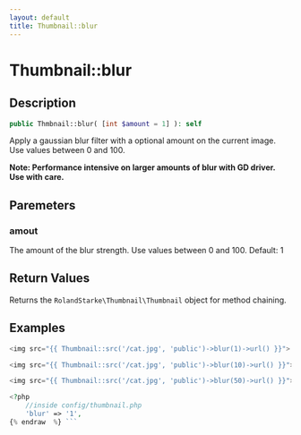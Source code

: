 ```yaml
---
layout: default
title: Thumbnail::blur
---
```


# Thumbnail::blur

## Description

```php
public Thmbnail::blur( [int $amount = 1] ): self
```

Apply a gaussian blur filter with a optional amount on the current image. Use values between 0 and 100.

**Note: Performance intensive on larger amounts of blur with GD driver. Use with care.**

## Paremeters

### amout

The amount of the blur strength. Use values between 0 and 100. Default: 1

## Return Values

Returns the `RolandStarke\Thumbnail\Thumbnail` object for method chaining.

## Examples

```php {% raw  %}
<img src="{{ Thumbnail::src('/cat.jpg', 'public')->blur(1)->url() }}">

<img src="{{ Thumbnail::src('/cat.jpg', 'public')->blur(10)->url() }}">

<img src="{{ Thumbnail::src('/cat.jpg', 'public')->blur(50)->url() }}">

<?php
    //inside config/thumbnail.php
    'blur' => '1',
{% endraw  %} ```
